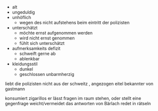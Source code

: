 
- alt
- ungeduldig
- unhöflich
	- wegen des nicht aufstehens beim eintritt der polizisten
- unterschätzt
	- möchte ernst aufgenommen werden
	- wird nicht ernst genommen
	- fühlt sich unterschätzt
- aufmerksamkeits defizit
	- schweift gerne ab
	- ablenkbar 
- kleidungsstil
	- dunkel
	- geschlossen
unbarmherzig

liebt die polizisten nicht
aus der schweitz
, angezogen
eitel
bekannter von gastmann


konsumiert zigarillos
er lässt fragen im raum stehen, oder stellt eine gegenfrage
weicht/vermeidet das antworten von Bärlach
redet in rätseln
